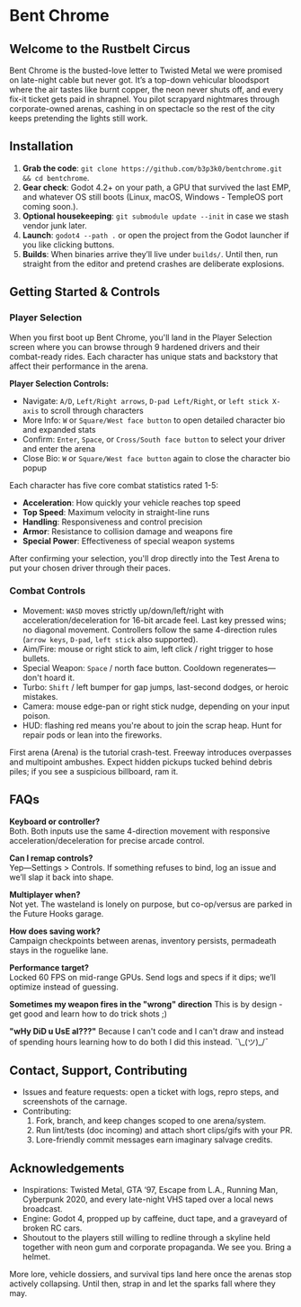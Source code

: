 # Bent Chrome

## Welcome to the Rustbelt Circus

Bent Chrome is the busted-love letter to Twisted Metal we were promised on late-night cable but never got. It’s a top-down vehicular bloodsport where the air tastes like burnt copper, the neon never shuts off, and every fix-it ticket gets paid in shrapnel. You pilot scrapyard nightmares through corporate-owned arenas, cashing in on spectacle so the rest of the city keeps pretending the lights still work.

## Installation

1. **Grab the code**: `git clone https://github.com/b3p3k0/bentchrome.git && cd bentchrome`.
2. **Gear check**: Godot 4.2+ on your path, a GPU that survived the last EMP, and whatever OS still boots (Linux, macOS, Windows - TempleOS port coming soon.).
3. **Optional housekeeping**: `git submodule update --init` in case we stash vendor junk later.
4. **Launch**: `godot4 --path .` or open the project from the Godot launcher if you like clicking buttons.
5. **Builds**: When binaries arrive they’ll live under `builds/`. Until then, run straight from the editor and pretend crashes are deliberate explosions.

## Getting Started & Controls

### Player Selection
When you first boot up Bent Chrome, you'll land in the Player Selection screen where you can browse through 9 hardened drivers and their combat-ready rides. Each character has unique stats and backstory that affect their performance in the arena.

**Player Selection Controls:**
- Navigate: `A/D`, `Left/Right arrows`, `D-pad Left/Right`, or `left stick X-axis` to scroll through characters
- More Info: `W` or `Square/West face button` to open detailed character bio and expanded stats
- Confirm: `Enter`, `Space`, or `Cross/South face button` to select your driver and enter the arena
- Close Bio: `W` or `Square/West face button` again to close the character bio popup

Each character has five core combat statistics rated 1-5:
- **Acceleration**: How quickly your vehicle reaches top speed
- **Top Speed**: Maximum velocity in straight-line runs
- **Handling**: Responsiveness and control precision
- **Armor**: Resistance to collision damage and weapons fire
- **Special Power**: Effectiveness of special weapon systems

After confirming your selection, you'll drop directly into the Test Arena to put your chosen driver through their paces.

### Combat Controls
- Movement: `WASD` moves strictly up/down/left/right with acceleration/deceleration for 16-bit arcade feel. Last key pressed wins; no diagonal movement. Controllers follow the same 4-direction rules (`arrow keys`, `D-pad`, `left stick` also supported).
- Aim/Fire: mouse or right stick to aim, left click / right trigger to hose bullets.
- Special Weapon: `Space` / north face button. Cooldown regenerates—don't hoard it.
- Turbo: `Shift` / left bumper for gap jumps, last-second dodges, or heroic mistakes.
- Camera: mouse edge-pan or right stick nudge, depending on your input poison.
- HUD: flashing red means you're about to join the scrap heap. Hunt for repair pods or lean into the fireworks.

First arena (Arena) is the tutorial crash-test. Freeway introduces overpasses and multipoint ambushes. Expect hidden pickups tucked behind debris piles; if you see a suspicious billboard, ram it.

## FAQs

**Keyboard or controller?**  
Both. Both inputs use the same 4-direction movement with responsive acceleration/deceleration for precise arcade control.

**Can I remap controls?**  
Yep—Settings > Controls. If something refuses to bind, log an issue and we’ll slap it back into shape.

**Multiplayer when?**  
Not yet. The wasteland is lonely on purpose, but co-op/versus are parked in the Future Hooks garage.

**How does saving work?**  
Campaign checkpoints between arenas, inventory persists, permadeath stays in the roguelike lane.

**Performance target?**  
Locked 60 FPS on mid-range GPUs. Send logs and specs if it dips; we’ll optimize instead of guessing.

**Sometimes my weapon fires in the "wrong" direction**
This is by design - get good and learn how to do trick shots ;)

**"wHy DiD u UsE aI???"**
Because I can't code and I can't draw and instead of spending hours learning how to do both I did this instead. ¯\\\_(ツ)\_/¯

## Contact, Support, Contributing

- Issues and feature requests: open a ticket with logs, repro steps, and screenshots of the carnage.
- Contributing:
  1. Fork, branch, and keep changes scoped to one arena/system.
  2. Run lint/tests (doc incoming) and attach short clips/gifs with your PR.
  3. Lore-friendly commit messages earn imaginary salvage credits.

## Acknowledgements

- Inspirations: Twisted Metal, GTA ‘97, Escape from L.A., Running Man, Cyberpunk 2020, and every late-night VHS taped over a local news broadcast.
- Engine: Godot 4, propped up by caffeine, duct tape, and a graveyard of broken RC cars.
- Shoutout to the players still willing to redline through a skyline held together with neon gum and corporate propaganda. We see you. Bring a helmet.

More lore, vehicle dossiers, and survival tips land here once the arenas stop actively collapsing. Until then, strap in and let the sparks fall where they may.
